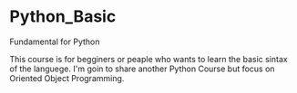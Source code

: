 # Python_Basic
Fundamental for Python 

This course is for begginers or peaple who wants to learn the basic sintax of the languege.
I'm goin to share another Python Course but focus on Oriented Object Programming.
